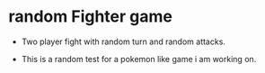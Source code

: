 # random Fighter game

* Two player fight with random turn and random attacks.

* This is a random test for a pokemon like game i am working on.
